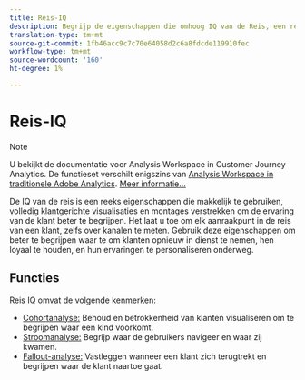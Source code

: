 ```yaml
---
title: Reis-IQ
description: Begrijp de eigenschappen die omhoog IQ van de Reis, een reeks eigenschappen vormen die deel van Adobe Analytics uitmaken.
translation-type: tm+mt
source-git-commit: 1fb46acc9c7c70e64058d2c6a8fdcde119910fec
workflow-type: tm+mt
source-wordcount: '160'
ht-degree: 1%

---
```



# Reis-IQ

>[!NOTE]
>
>U bekijkt de documentatie voor Analysis Workspace in Customer Journey Analytics. De functieset verschilt enigszins van [Analysis Workspace in traditionele Adobe Analytics](https://docs.adobe.com/content/help/en/analytics/analyze/analysis-workspace/home.html). [Meer informatie...](/help/getting-started/cja-aa.md)

De IQ van de reis is een reeks eigenschappen die makkelijk te gebruiken, volledig klantgerichte visualisaties en montages verstrekken om de ervaring van de klant beter te begrijpen. Het laat u toe om elk aanraakpunt in de reis van een klant, zelfs over kanalen te meten. Gebruik deze eigenschappen om beter te begrijpen waar te om klanten opnieuw in dienst te nemen, hen loyaal te houden, en hun ervaringen te personaliseren onderweg.

## Functies

Reis IQ omvat de volgende kenmerken:

* [Cohortanalyse:](visualizations/cohort-table/cohort-analysis.md) Behoud en betrokkenheid van klanten visualiseren om te begrijpen waar een kind voorkomt.
* [Stroomanalyse:](visualizations/c-flow/flow.md) Begrijp waar de gebruikers navigeer en waar zij kwamen.
* [Fallout-analyse:](visualizations/fallout/fallout-flow.md) Vastleggen wanneer een klant zich terugtrekt en begrijpen waar de klant naartoe gaat.

